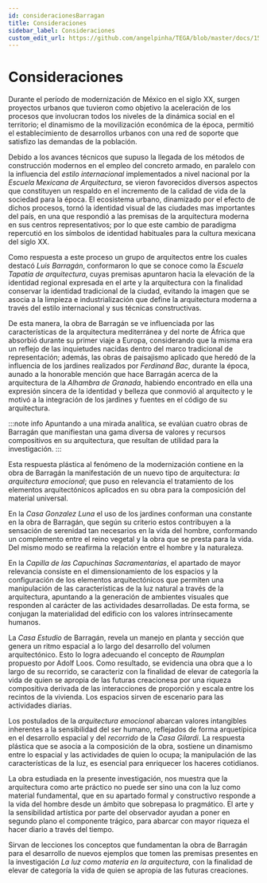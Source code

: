 ```yaml
---
id: consideracionesBarragan
title: Consideraciones
sidebar_label: Consideraciones
custom_edit_url: https://github.com/angelpinha/TEGA/blob/master/docs/15-consideracionesBarragan.md
---
```


# Consideraciones

Durante el período de modernización de México en el siglo XX, surgen proyectos urbanos que tuvieron como objetivo la aceleración de los procesos que involucran todos los niveles de la dinámica social en el territorio; el dinamismo de la movilización económica de la época, permitió el establecimiento de desarrollos urbanos con una red de soporte que satisfizo las demandas de la población.

Debido a los avances técnicos que supuso la llegada de los métodos de construcción modernos en el empleo del concreto armado, en paralelo con la influencia del *estilo internacional* implementados a nivel nacional por la *Escuela Mexicana de Arquitectura*, se vieron favorecidos diversos aspectos que constituyen un respaldo en el incremento de la calidad de vida de la sociedad para la época. El ecosistema urbano, dinamizado por el efecto de dichos procesos, tornó la identidad visual de las ciudades mas importantes del país, en una que respondió a las premisas de la arquitectura moderna en sus centros representativos; por lo que este cambio de paradigma repercutió en los símbolos de identidad habituales para la cultura mexicana del siglo XX.

Como respuesta a este proceso un grupo de arquitectos entre los cuales destacó *Luis Barragán*, conformaron lo que se conoce como la *Escuela Tapatía de arquitectura*, cuyas premisas apuntaron hacia la elevación de la identidad regional expresada en el arte y la arquitectura con la finalidad conservar la identidad tradicional de la ciudad, evitando la imagen que se asocia a la limpieza e industrialización que define la arquitectura moderna a través del estilo internacional y sus técnicas constructivas.

De esta manera, la obra de Barragán se ve influenciada por las características de la arquitectura mediterránea y del norte de África que absorbió durante su primer viaje a Europa, considerando que la misma era un reflejo de las inquietudes nacidas dentro del marco tradicional de representación; además, las obras de paisajismo aplicado que heredó de la influencia de los jardines realizados por *Ferdinand Bac*, durante la época, aunado a la honorable mención que hace Barragán acerca de la arquitectura de la *Alhambra de Granada*, habiendo encontrado en ella una expresión sincera de la identidad y belleza que conmovió al arquitecto y le motivó a la integración de los jardines y fuentes en el código de su arquitectura.

:::note info
Apuntando a una mirada analítica, se evalúan cuatro obras de Barragán que manifiestan una gama diversa de valores y recursos compositivos en su arquitectura, que resultan de utilidad para la investigación.
:::

Esta respuesta plástica al fenómeno de la modernización contiene en la obra de Barragán la manifestación de un nuevo tipo de arquitectura: *la arquitectura emocional*; que puso en relevancia el tratamiento de los elementos arquitectónicos aplicados en su obra para la composición del material universal.

En la *Casa Gonzalez Luna* el uso de los jardines conforman una constante en la obra de Barragán, que según su criterio estos contribuyen a la sensación de serenidad tan necesarios en la vida del hombre, conformando un complemento entre el reino vegetal y la obra que se presta para la vida. Del mismo modo se reafirma la relación entre el hombre y la naturaleza.

En la *Capilla de las Capuchinas Sacramentarias*, el apartado de mayor relevancia consiste en el dimensionamiento de los espacios y la configuración de los elementos arquitectónicos que permiten una manipulación de las características de la luz natural a través de la arquitectura, apuntando a la generación de ambientes visuales que responden al carácter de las actividades desarrolladas. De esta forma, se conjugan la materialidad del edificio con los valores intrínsecamente humanos.

La *Casa Estudio* de Barragán, revela un manejo en planta y sección que genera un ritmo espacial a lo largo del desarrollo del volumen arquitectónico. Esto lo logra adecuando el concepto de *Raumplan* propuesto por Adolf Loos. Como resultado, se evidencia una obra que a lo largo de su recorrido, se caracteriz con la finalidad de elevar de categoría la vida de quien se apropia de las futuras creacionesa por una riqueza compositiva derivada de las interacciones de proporción y escala entre los recintos de la vivienda. Los espacios sirven de escenario para las actividades diarias.

Los postulados de la *arquitectura emocional* abarcan valores intangibles inherentes a la sensibilidad del ser humano, reflejados de forma arquetípica en el desarrollo espacial y del *recorrido* de la *Casa Gilardi*. La respuesta plástica que se asocia a la composición de la obra, sostiene un dinamismo entre lo espacial y las actividades de quien lo ocupa; la manipulación de las características de la luz, es esencial para enriquecer los haceres cotidianos.

La obra estudiada en la presente investigación, nos muestra que la arquitectura como arte práctico no puede ser sino una con la luz como material fundamental, que en su apartado formal y constructivo responde a la vida del hombre desde un ámbito que sobrepasa lo pragmático. El arte y la sensibilidad artística por parte del observador ayudan a poner en segundo plano el componente trágico, para abarcar con mayor riqueza el hacer diario a través del tiempo.

Sirvan de lecciones los conceptos que fundamentan la obra de Barragán para el desarrollo de nuevos ejemplos que tomen las premisas presentes en la investigación *La luz como materia en la arquitectura*, con la finalidad de elevar de categoría la vida de quien se apropia de las futuras creaciones.
